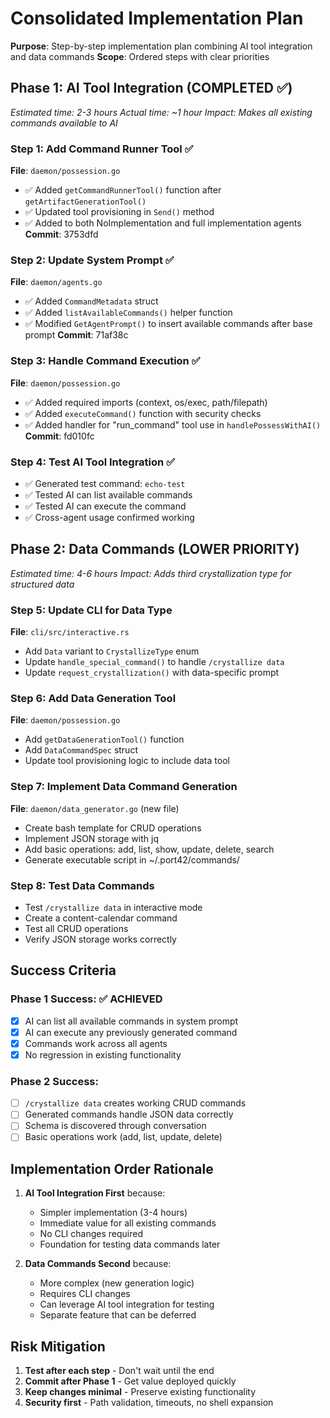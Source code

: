 # Consolidated Implementation Plan

**Purpose**: Step-by-step implementation plan combining AI tool integration and data commands
**Scope**: Ordered steps with clear priorities

## Phase 1: AI Tool Integration (COMPLETED ✅)
*Estimated time: 2-3 hours*
*Actual time: ~1 hour*
*Impact: Makes all existing commands available to AI*

### Step 1: Add Command Runner Tool ✅
**File**: `daemon/possession.go`
- ✅ Added `getCommandRunnerTool()` function after `getArtifactGenerationTool()`
- ✅ Updated tool provisioning in `Send()` method
- ✅ Added to both NoImplementation and full implementation agents
**Commit**: 3753dfd

### Step 2: Update System Prompt ✅
**File**: `daemon/agents.go`
- ✅ Added `CommandMetadata` struct
- ✅ Added `listAvailableCommands()` helper function
- ✅ Modified `GetAgentPrompt()` to insert available commands after base prompt
**Commit**: 71af38c

### Step 3: Handle Command Execution ✅
**File**: `daemon/possession.go`
- ✅ Added required imports (context, os/exec, path/filepath)
- ✅ Added `executeCommand()` function with security checks
- ✅ Added handler for "run_command" tool use in `handlePossessWithAI()`
**Commit**: fd010fc

### Step 4: Test AI Tool Integration ✅
- ✅ Generated test command: `echo-test`
- ✅ Tested AI can list available commands
- ✅ Tested AI can execute the command
- ✅ Cross-agent usage confirmed working

## Phase 2: Data Commands (LOWER PRIORITY)
*Estimated time: 4-6 hours*
*Impact: Adds third crystallization type for structured data*

### Step 5: Update CLI for Data Type
**File**: `cli/src/interactive.rs`
- Add `Data` variant to `CrystallizeType` enum
- Update `handle_special_command()` to handle `/crystallize data`
- Update `request_crystallization()` with data-specific prompt

### Step 6: Add Data Generation Tool
**File**: `daemon/possession.go`
- Add `getDataGenerationTool()` function
- Add `DataCommandSpec` struct
- Update tool provisioning logic to include data tool

### Step 7: Implement Data Command Generation
**File**: `daemon/data_generator.go` (new file)
- Create bash template for CRUD operations
- Implement JSON storage with jq
- Add basic operations: add, list, show, update, delete, search
- Generate executable script in ~/.port42/commands/

### Step 8: Test Data Commands
- Test `/crystallize data` in interactive mode
- Create a content-calendar command
- Test all CRUD operations
- Verify JSON storage works correctly

## Success Criteria

### Phase 1 Success: ✅ ACHIEVED
- [x] AI can list all available commands in system prompt
- [x] AI can execute any previously generated command
- [x] Commands work across all agents
- [x] No regression in existing functionality

### Phase 2 Success:
- [ ] `/crystallize data` creates working CRUD commands
- [ ] Generated commands handle JSON data correctly
- [ ] Schema is discovered through conversation
- [ ] Basic operations work (add, list, update, delete)

## Implementation Order Rationale

1. **AI Tool Integration First** because:
   - Simpler implementation (3-4 hours)
   - Immediate value for all existing commands
   - No CLI changes required
   - Foundation for testing data commands later

2. **Data Commands Second** because:
   - More complex (new generation logic)
   - Requires CLI changes
   - Can leverage AI tool integration for testing
   - Separate feature that can be deferred

## Risk Mitigation

1. **Test after each step** - Don't wait until the end
2. **Commit after Phase 1** - Get value deployed quickly
3. **Keep changes minimal** - Preserve existing functionality
4. **Security first** - Path validation, timeouts, no shell expansion